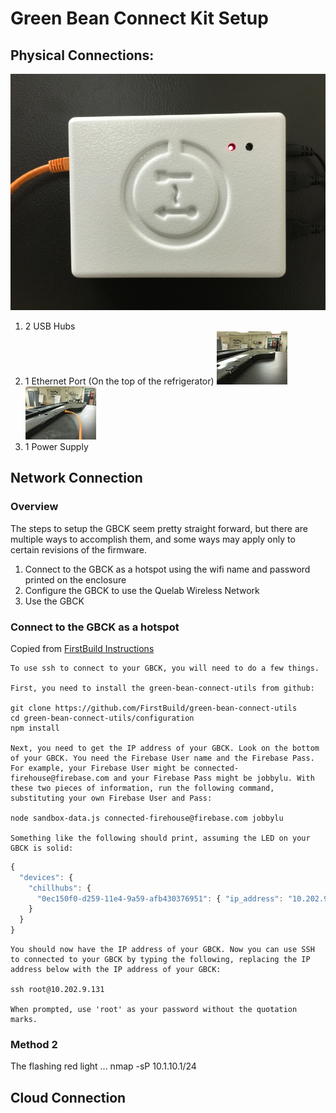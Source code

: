# Green Bean Connect Kit Setup

## Physical Connections:
![gbck_top](images/gbck_top.jpg)
1. 2 USB Hubs 
2. 1 Ethernet Port (On the top of the refrigerator) ![no_plug](images/refrigerator_top.jpg) ![plug](images/refrigerator_top_with_plug.jpg)
3. 1 Power Supply 

## Network Connection
### Overview
The steps to setup the GBCK seem pretty straight forward, but there are multiple ways to accomplish them, and some ways may apply only to certain revisions of the firmware.

1. Connect to the GBCK as a hotspot using the wifi name and password printed on the enclosure
2. Configure the GBCK to use the Quelab Wireless Network
3. Use the GBCK

### Connect to the GBCK as a hotspot
Copied from [FirstBuild Instructions](https://firstbuild.com/mylescaley/green-bean-connect-kit/activity/)

```
To use ssh to connect to your GBCK, you will need to do a few things.

First, you need to install the green-bean-connect-utils from github:

git clone https://github.com/FirstBuild/green-bean-connect-utils
cd green-bean-connect-utils/configuration
npm install

Next, you need to get the IP address of your GBCK. Look on the bottom of your GBCK. You need the Firebase User name and the Firebase Pass. For example, your Firebase User might be connected-firehouse@firebase.com and your Firebase Pass might be jobbylu. With these two pieces of information, run the following command, substituting your own Firebase User and Pass:

node sandbox-data.js connected-firehouse@firebase.com jobbylu

Something like the following should print, assuming the LED on your GBCK is solid:
```

```javascript
{
  "devices": {
    "chillhubs": {
      "0ec150f0-d259-11e4-9a59-afb430376951": { "ip_address": "10.202.9.131" }
    }
  }
}
```

```
You should now have the IP address of your GBCK. Now you can use SSH to connected to your GBCK by typing the following, replacing the IP address below with the IP address of your GBCK:

ssh root@10.202.9.131

When prompted, use 'root' as your password without the quotation marks.
```

### Method 2

The flashing red light ...
nmap -sP 10.1.10.1/24

## Cloud Connection



